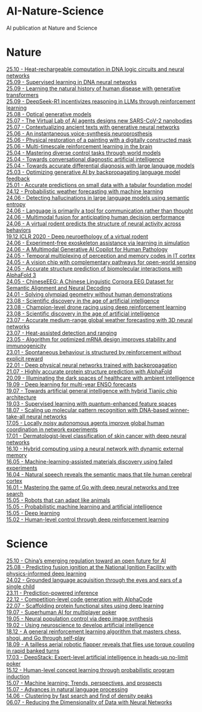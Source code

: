 # AI-Nature-Science
AI publication at Nature and Science
# Nature
[25.10 - Heat-rechargeable computation in DNA logic circuits and neural networks](https://www.nature.com/articles/s41586-025-09570-2)<br>
[25.09 - Supervised learning in DNA neural networks](https://www.nature.com/articles/s41586-025-09479-w)<br>
[25.09 - Learning the natural history of human disease with generative transformers](https://www.nature.com/articles/s41586-025-09529-3)<br>
[25.09 - DeepSeek-R1 incentivizes reasoning in LLMs through reinforcement learning](https://www.nature.com/articles/s41586-025-09422-z)<br>
[25.08 - Optical generative models](https://www.nature.com/articles/s41586-025-09446-5)<br>
[25.07 - The Virtual Lab of AI agents designs new SARS-CoV-2 nanobodies](https://www.nature.com/articles/s41586-025-09442-9)<br>
[25.07 - Contextualizing ancient texts with generative neural networks](https://www.nature.com/articles/s41586-025-09292-5)<br>
[25.06 - An instantaneous voice-synthesis neuroprosthesis](https://www.nature.com/articles/s41586-025-09127-3)<br>
[25.06 - Physical restoration of a painting with a digitally constructed mask](https://www.nature.com/articles/s41586-025-09045-4)<br> 
[25.06 - Multi-timescale reinforcement learning in the brain](https://www.nature.com/articles/s41586-025-08929-9)<br> 
[25.04 - Mastering diverse control tasks through world models](https://www.nature.com/articles/s41586-025-08744-2)  
[25.04 - Towards conversational diagnostic artificial intelligence](https://www.nature.com/articles/s41586-025-08866-7)  
[25.04 - Towards accurate differential diagnosis with large language models](https://www.nature.com/articles/s41586-025-08869-4)  
[25.03 - Optimizing generative AI by backpropagating language model feedback](https://www.nature.com/articles/s41586-025-08661-4)<br>
[25.01 - Accurate predictions on small data with a tabular foundation model](https://www.nature.com/articles/s41586-024-08328-6)<br> 
[24.12 - Probabilistic weather forecasting with machine learning](https://www.nature.com/articles/s41586-024-08252-9)  
[24.06 - Detecting hallucinations in large language models using semantic entropy](https://www.nature.com/articles/s41586-024-07421-0)  
[24.06 - Language is primarily a tool for communication rather than thought](https://www.nature.com/articles/s41586-024-07522-w)  
[24.06 - Multimodal fusion for anticipating human decision performance](https://www.nature.com/articles/s41598-024-63651-2)  
[24.06 - A virtual rodent predicts the structure of neural activity across behaviors](https://www.nature.com/articles/s41586-024-07633-4)  
[19.12,ICLR 2020 - Deep neuroethology of a virtual rodent](https://openreview.net/forum?id=SyxrxR4KPS)  
[24.06 - Experiment-free exoskeleton assistance via learning in simulation](https://www.nature.com/articles/s41586-024-07382-4)  
[24.06 - A Multimodal Generative AI Copilot for Human Pathology](https://www.nature.com/articles/s41586-024-07618-3)  
[24.05 - Temporal multiplexing of perception and memory codes in IT cortex](https://www.nature.com/articles/s41586-024-07349-5)  
[24.05 - A vision chip with complementary pathways for open-world sensing](https://www.nature.com/articles/s41586-024-07358-4)  
[24.05 - Accurate structure prediction of biomolecular interactions with AlphaFold 3](https://www.nature.com/articles/s41586-024-07487-w)  
[24.05 - ChineseEEG: A Chinese Linguistic Corpora EEG Dataset for Semantic Alignment and Neural Decoding](https://www.nature.com/articles/s41597-024-03398-7)  
[24.01 - Solving olympiad geometry without human demonstrations](https://www.nature.com/articles/s41586-023-06747-5)  
[23.08 - Scientific discovery in the age of artificial intelligence](https://www.nature.com/articles/s41586-023-06221-2)  
[23.08 - Champion-level drone racing using deep reinforcement learning](https://www.nature.com/articles/s41586-023-06419-4)  
[23.08 - Scientific discovery in the age of artificial intelligence](https://www.nature.com/articles/s41586-023-06221-2)  
[23.07 - Accurate medium-range global weather forecasting with 3D neural networks](https://www.nature.com/articles/s41586-023-06185-3)  
[23.07 - Heat-assisted detection and ranging](https://www.nature.com/articles/s41586-023-06174-6)  
[23.05 - Algorithm for optimized mRNA design improves stability and immunogenicity](https://www.nature.com/articles/s41586-023-06127-z)  
[23.01 - Spontaneous behaviour is structured by reinforcement without explicit reward](https://www.nature.com/articles/s41586-022-05611-2)<br> 
[22.01 - Deep physical neural networks trained with backpropagation](https://www.nature.com/articles/s41586-021-04223-6)  
[21.07 - Highly accurate protein structure prediction with AlphaFold](https://www.nature.com/articles/s41586-021-03819-2)  
[20.09 - Illuminating the dark spaces of healthcare with ambient intelligence](https://www.nature.com/articles/s41586-020-2669-y)  
[19.09 - Deep learning for multi-year ENSO forecasts](https://www.nature.com/articles/s41586-019-1559-7)  
[19.07 - Towards artificial general intelligence with hybrid Tianjic chip architecture](https://www.nature.com/articles/s41586-019-1424-8)  
[19.03 - Supervised learning with quantum-enhanced feature spaces](https://www.nature.com/articles/s41586-019-0980-2)  
[18.07 - Scaling up molecular pattern recognition with DNA-based winner-take-all neural networks](https://www.nature.com/articles/s41586-018-0289-6)  
[17.05 - Locally noisy autonomous agents improve global human coordination in network experiments](https://www.nature.com/articles/nature22332)  
[17.01 - Dermatologist-level classification of skin cancer with deep neural networks](https://www.nature.com/articles/nature21056)  
[16.10 - Hybrid computing using a neural network with dynamic external memory](https://www.nature.com/articles/nature20101)  
[16.05 - Machine-learning-assisted materials discovery using failed experiments](https://www.nature.com/articles/nature17439)  
[16.04 - Natural speech reveals the semantic maps that tile human cerebral cortex](https://www.nature.com/articles/nature17637)  
[16.01 - Mastering the game of Go with deep neural networks and tree search](https://www.nature.com/articles/nature16961)  
[15.05 - Robots that can adapt like animals](https://www.nature.com/articles/nature14422)  
[15.05 - Probabilistic machine learning and artificial intelligence](https://www.nature.com/articles/nature14541)  
[15.05 - Deep learning](https://www.nature.com/articles/nature14539)  
[15.02 - Human-level control through deep reinforcement learning](https://www.nature.com/articles/nature14236)  

# Science
[]()
[25.10 - China’s emerging regulation toward an open future for AI](https://www.science.org/doi/10.1126/science.ady7922)<br>
[25.08 - Predicting fusion ignition at the National Ignition Facility with physics-informed deep learning](https://www.science.org/doi/10.1126/science.adm8201)<br>
[24.02 - Grounded language acquisition through the eyes and ears of a single child](https://www.science.org/doi/10.1126/science.adi1374)  
[23.11 - Prediction-powered inference](https://www.science.org/doi/10.1126/science.adi6000)  
[22.12 - Competition-level code generation with AlphaCode](https://www.science.org/doi/10.1126/science.abq1158)  
[22.07 - Scaffolding protein functional sites using deep learning](https://www.science.org/doi/10.1126/science.abn2100)  
[19.07 - Superhuman AI for multiplayer poker](https://www.science.org/doi/10.1126/science.aay2400)  
[19.05 - Neural population control via deep image synthesis](https://www.science.org/doi/10.1126/science.aav9436)  
[19.02 - Using neuroscience to develop artificial intelligence](https://www.science.org/doi/10.1126/science.aau6595)  
[18.12 - A general reinforcement learning algorithm that masters chess, shogi, and Go through self-play](https://www.science.org/doi/10.1126/science.aar6404)  
[18.09 - A tailless aerial robotic flapper reveals that flies use torque coupling in rapid banked turns](https://www.science.org/doi/10.1126/science.aat0350)  
[17.03 - DeepStack: Expert-level artificial intelligence in heads-up no-limit poker](https://www.science.org/doi/10.1126/science.aam6960)  
[15.12 - Human-level concept learning through probabilistic program induction](https://www.science.org/doi/abs/10.1126/science.aab3050)  
[15.07 - Machine learning: Trends, perspectives, and prospects](https://www.science.org/doi/10.1126/science.aaa8415)  
[15.07 - Advances in natural language processing](https://cs224d.stanford.edu/papers/advances.pdf)  
[14.06 - Clustering by fast search and find of density peaks](https://www.science.org/doi/10.1126/science.1242072)  
[06.07 -  Reducing the Dimensionality of Data with Neural Networks](https://www.science.org/doi/10.1126/science.1127647)  
